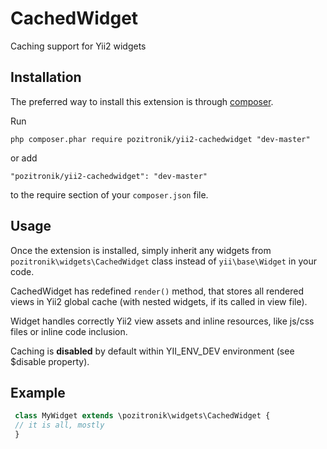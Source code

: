 CachedWidget
============
Caching support for Yii2 widgets

Installation
------------

The preferred way to install this extension is through [composer](http://getcomposer.org/download/).

Run

```
php composer.phar require pozitronik/yii2-cachedwidget "dev-master"
```

or add

```
"pozitronik/yii2-cachedwidget": "dev-master"
```

to the require section of your `composer.json` file.


Usage
-----

Once the extension is installed, simply inherit any widgets from `pozitronik\widgets\CachedWidget` class instead of `yii\base\Widget` in your code.

CachedWidget has redefined `render()` method, that stores all rendered views in Yii2 global cache (with nested widgets, if its called in view file).

Widget handles correctly Yii2 view assets and inline resources, like js/css files or inline code inclusion.

Caching is **disabled** by default within YII_ENV_DEV environment (see $disable property).

Example
-------

```php
 class MyWidget extends \pozitronik\widgets\CachedWidget {
 // it is all, mostly
 }
 ```
